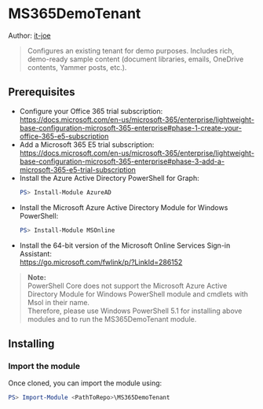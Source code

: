# MS365DemoTenant
Author: [it-joe](https://github.com/it-joe)

> Configures an existing tenant for demo purposes. Includes rich, demo-ready sample content (document libraries, emails, OneDrive contents, Yammer posts, etc.). 

## Prerequisites 

* Configure your Office 365 trial subscription:<br>
https://docs.microsoft.com/en-us/microsoft-365/enterprise/lightweight-base-configuration-microsoft-365-enterprise#phase-1-create-your-office-365-e5-subscription
* Add a Microsoft 365 E5 trial subscription:<br>
https://docs.microsoft.com/en-us/microsoft-365/enterprise/lightweight-base-configuration-microsoft-365-enterprise#phase-3-add-a-microsoft-365-e5-trial-subscription
* Install the Azure Active Directory PowerShell for Graph:
    ``` PowerShell
    PS> Install-Module AzureAD
    ```
* Install the Microsoft Azure Active Directory Module for Windows PowerShell:
    ``` PowerShell
    PS> Install-Module MSOnline
    ```
* Install the 64-bit version of the Microsoft Online Services Sign-in Assistant:<br>
https://go.microsoft.com/fwlink/p/?LinkId=286152

> **Note:**<br>
PowerShell Core does not support the Microsoft Azure Active Directory Module for Windows PowerShell module and cmdlets with Msol in their name.<br>
Therefore, please use Windows PowerShell 5.1 for installing above modules and to run the MS365DemoTenant module.

## Installing

### Import the module

Once cloned, you can import the module using:

``` PowerShell
PS> Import-Module <PathToRepo>\MS365DemoTenant
```
